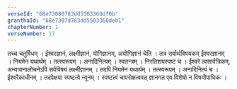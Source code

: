 ```yaml
---
verseId: "68e73080783dd5503360df0b"
granthaId: "68e7307d783dd5503360deb1"
chapterNumber: 1
verseNumber: 17
---
```


तच्च  चतुर्विधम् । ईश्वरज्ञानं, लक्ष्मीज्ञानं, योगिज्ञानम्, अयोगिज्ञानं चेति । तत्र सर्वार्थविषयकम् ईश्वरज्ञानम् । नियमेन यथार्थम् । तत्स्वरूपम् । अनादिनित्यम् । स्वतन्त्रम् । निरतिशयस्पष्टं च ।
ईश्वरे त्वसार्वत्रिकम्, अन्यत्रानालोचनेऽपि सर्वविषयं लक्ष्मीज्ञानम् । तदपि नियमेन यथार्थम् । तत्स्वरूपम् । अनादिनित्यं च । ईश्वरैकाधीनम् । तदपेक्षया स्पष्टत्वे न्यूनम् । स्पष्टत्वं चापरोक्षत्ववत् ज्ञानगत एव विशेषो न विषयौपाधिकः । 

